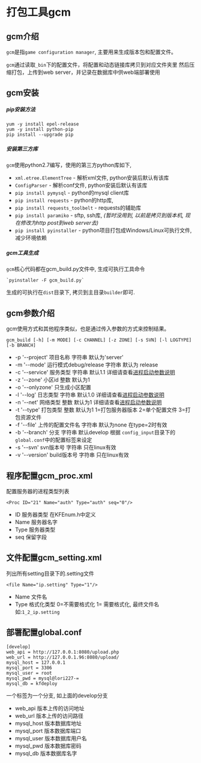 # 打包工具gcm

## gcm介绍

`gcm`是指`game configuration manager`, 主要用来生成版本包和配置文件。

`gcm`通过读取`_bin`下的配置文件，将配置和动态链接库拷贝到对应文件夹里
然后压缩打包，上传到web server，并记录在数据库中供web端部署使用

## gcm安装
##### pip安装方法

	yum -y install epel-release
	yum -y install python-pip
	pip install --upgrade pip

##### 安装第三方库

`gcm`使用python2.7编写，使用的第三方python库如下,

- `xml.etree.ElementTree` - 解析xml文件, python安装后默认有该库
- `ConfigParser`  - 解析conf文件, python安装后默认有该库
- `pip install pymysql` - python的mysql client库 
- `pip install requests` - python的http库,  
- `pip install requests_toolbelt` - requests的辅助库 
- `pip install paramiko` - sftp, ssh库,  *(暂时没用到, 以前是拷贝到版本机, 现在修改为http post到web server去)*
- `pip install pyinstaller` - python项目打包成Windows/Linux可执行文件, 减少环境依赖

##### gcm工具生成

`gcm`核心代码都在gcm_build.py文件中, 生成可执行工具命令

	`pyinstaller -F gcm_build.py`	

生成的可执行在`dist`目录下, 拷贝到主目录`builder`即可.
		

## gcm参数介绍  

gcm使用方式和其他程序类似，也是通过传入参数的方式来控制结果。  

	gcm_build [-h] [-m MODE] [-c CHANNEL] [-z ZONE] [-s SVN] [-l LOGTYPE] [-b BRANCH]


- -p '--project' 项目名称 字符串 默认为'server'
- -m '--mode' 运行模式debug/release 字符串 默认为 release
- -c '--service' 服务类型 字符串 默认1.1 详细请查看[进程启动参数说明](/docs/进程启动参数说明.md)
- -z '--zone' 小区id 整数 默认为1
- -o '--onlyzone' 只生成小区配置
- -l '--log' 日志类型 字符串 默认1.0  详细请查看[进程启动参数说明](/docs/进程启动参数说明.md)
- -n '--net' 网络类型 整数 默认为1 详细请查看[进程启动参数说明](/docs/进程启动参数说明.md)
- -t '--type' 打包类型 整数 默认为1 1=打包服务器版本 2=单个配置文件 3=打包资源文件
- -f '--file' 上传的配置文件名 字符串 默认为none 在type=2时有效
- -b '--branch' 分支 字符串 默认develop 根据 `config_input`目录下的`global.conf`中的配置标签来设定
- -s '--svn' svn版本号 字符串 只在linux有效
- -v '--version' build版本号 字符串 只在linux有效

## 程序配置gcm_proc.xml

配置服务器的进程类型列表
	
	<Proc ID="21" Name="auth" Type="auth" seq="0"/>
	
- ID 服务器类型 在KFEnum.h中定义
- Name 服务器名字
- Type 服务器类型
- seq 保留字段

## 文件配置gcm_setting.xml
列出所有setting目录下的.setting文件

	<file Name="ip.setting" Type="1"/>
- Name 文件名
- Type 格式化类型 0=不需要格式化 1= 需要格式化, 最终文件名如:`1_2_ip.setting`

## 部署配置global.conf

	[develop]
	web_api = http://127.0.0.1:8080/upload.php 
	web_url = http://127.0.0.1.96:8080/upload/
	mysql_host = 127.0.0.1
	mysql_port = 3306
	mysql_user = root
	mysql_pwd = mysql@lori227-=
	mysql_db = kfdeploy


一个标签为一个分支, 如上面的develop分支

- web_api 版本上传的访问地址
- web_url 版本上传的访问路径
- mysql_host 版本数据库地址
- mysql_port 版本数据库端口
- mysql_user 版本数据库用户名
- mysql_pwd 版本数据库密码
- mysql_db 版本数据库名字